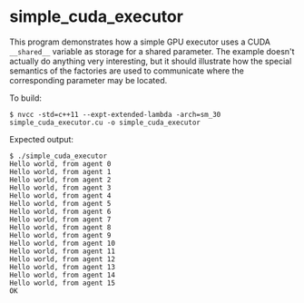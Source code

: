 # simple_cuda_executor

This program demonstrates how a simple GPU executor uses a CUDA `__shared__`
variable as storage for a shared parameter. The example doesn't actually do
anything very interesting, but it should illustrate how the special semantics
of the factories are used to communicate where the corresponding parameter may
be located.

To build:

    $ nvcc -std=c++11 --expt-extended-lambda -arch=sm_30 simple_cuda_executor.cu -o simple_cuda_executor

Expected output:

    $ ./simple_cuda_executor
    Hello world, from agent 0
    Hello world, from agent 1
    Hello world, from agent 2
    Hello world, from agent 3
    Hello world, from agent 4
    Hello world, from agent 5
    Hello world, from agent 6
    Hello world, from agent 7
    Hello world, from agent 8
    Hello world, from agent 9
    Hello world, from agent 10
    Hello world, from agent 11
    Hello world, from agent 12
    Hello world, from agent 13
    Hello world, from agent 14
    Hello world, from agent 15
    OK
